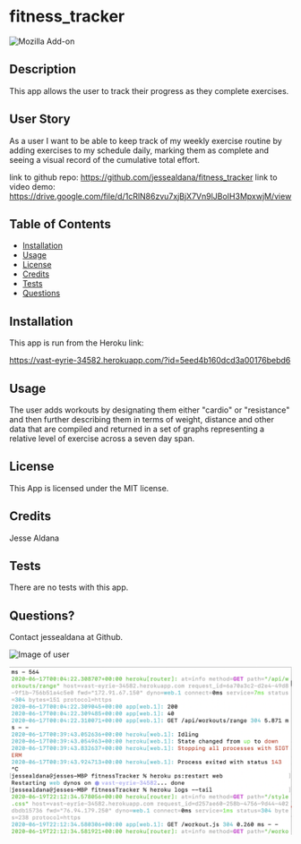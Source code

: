# fitness_tracker

  ![Mozilla Add-on](https://img.shields.io/amo/v/blue?color=blue&label=Fitness%20Tracker&logoColor=white)
  
 ## Description
 
 This app allows the user to track their progress as they complete exercises.  

 ## User Story

 As a user I want to be able to keep track of my weekly exercise routine by adding exercises to my schedule daily, marking them as complete and seeing a visual record of the cumulative total effort.
 

 link to github repo: https://github.com/jessealdana/fitness_tracker
 link to video demo: https://drive.google.com/file/d/1cRlN86zvu7xjBjX7Vn9lJBoIH3MpxwjM/view
 
 ## Table of Contents
  * [Installation](#Installation)
  * [Usage](#Usage)
  * [License](#license)
  * [Credits](#credits)
  * [Tests](#tests)
  * [Questions](#questions)
 ## Installation

 This app is run from the Heroku link: 

 https://vast-eyrie-34582.herokuapp.com/?id=5eed4b160dcd3a00176bebd6



 ## Usage
 
The user adds workouts by designating them either "cardio" or "resistance" and then further describing them in terms of weight, distance and other data that are compiled and returned in a set of graphs representing a relative level of exercise across a seven day span.

 ## License
 
 This App is licensed under the MIT license.

 ## Credits
 
 Jesse Aldana

 ## Tests
 
 There are no tests with this app.

 ## Questions?
 
 Contact jessealdana at Github.
 
 ![Image of user](https://avatars0.githubusercontent.com/u/61436744?v=4)

 ![About](/images/herokuLog.png)